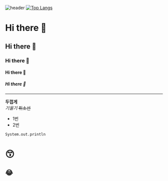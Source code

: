 ![header](https://capsule-render.vercel.app/api?type=egg&color=auto&height=300&section=header&text=깃허브%20특강&fontSize=90)
[![Top Langs](https://github-readme-stats.vercel.app/api/top-langs/?username=Da-bin-kim)](https://github.com/Da-bin-kim/github-readme-stats)

# Hi there 👋
## Hi there 👋
### Hi there 👋
#### Hi there 👋
##### Hi there 👋
---
**두껍게**
<br>
*기울기*
~~취소선~~
<br>
* 1번
* 2번

```
System.out.println
```

# 😙
## :joy:

